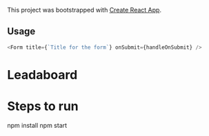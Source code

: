 This project was bootstrapped with [Create React App](https://github.com/facebook/create-react-app).

## Usage

```javascript
<Form title={`Title for the form`} onSubmit={handleOnSubmit} />
```
# Leadaboard


# Steps to run

npm install 
npm start

